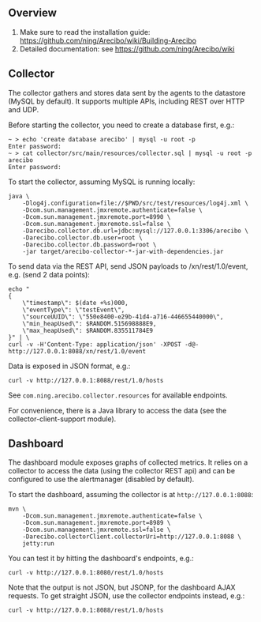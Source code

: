 Overview
--------

1. Make sure to read the installation guide: https://github.com/ning/Arecibo/wiki/Building-Arecibo
2. Detailed documentation: see https://github.com/ning/Arecibo/wiki


Collector
---------

The collector gathers and stores data sent by the agents to the datastore (MySQL by default). It supports multiple APIs, including REST over HTTP and UDP.

Before starting the collector, you need to create a database first, e.g.:

    ~ > echo 'create database arecibo' | mysql -u root -p
    Enter password:
    ~ > cat collector/src/main/resources/collector.sql | mysql -u root -p arecibo
    Enter password:


To start the collector, assuming MySQL is running locally:

    java \
        -Dlog4j.configuration=file://$PWD/src/test/resources/log4j.xml \
        -Dcom.sun.management.jmxremote.authenticate=false \
        -Dcom.sun.management.jmxremote.port=8990 \
        -Dcom.sun.management.jmxremote.ssl=false \
        -Darecibo.collector.db.url=jdbc:mysql://127.0.0.1:3306/arecibo \
        -Darecibo.collector.db.user=root \
        -Darecibo.collector.db.password=root \
        -jar target/arecibo-collector-*-jar-with-dependencies.jar


To send data via the REST API, send JSON payloads to /xn/rest/1.0/event, e.g. (send 2 data points):

    echo "
    {
        \"timestamp\": $(date +%s)000,
        \"eventType\": \"testEvent\",
        \"sourceUUID\": \"550e8400-e29b-41d4-a716-446655440000\",
        \"min_heapUsed\": $RANDOM.515698888E9,
        \"max_heapUsed\": $RANDOM.835511784E9
    }" | \
    curl -v -H'Content-Type: application/json' -XPOST -d@- http://127.0.0.1:8088/xn/rest/1.0/event


Data is exposed in JSON format, e.g.:

    curl -v http://127.0.0.1:8088/rest/1.0/hosts

See `com.ning.arecibo.collector.resources` for available endpoints.

For convenience, there is a Java library to access the data (see the collector-client-support module).

Dashboard
---------

The dashboard module exposes graphs of collected metrics. It relies on a collector to access the data (using the collector REST api) and can be configured to use the alertmanager (disabled by default).

To start the dashboard, assuming the collector is at `http://127.0.0.1:8088`:

    mvn \
        -Dcom.sun.management.jmxremote.authenticate=false \
        -Dcom.sun.management.jmxremote.port=8989 \
        -Dcom.sun.management.jmxremote.ssl=false \
        -Darecibo.collectorClient.collectorUri=http://127.0.0.1:8088 \
        jetty:run

You can test it by hitting the dashboard's endpoints, e.g.:

    curl -v http://127.0.0.1:8080/rest/1.0/hosts

Note that the output is not JSON, but JSONP, for the dashboard AJAX requests. To get straight JSON, use the collector endpoints instead, e.g.:

    curl -v http://127.0.0.1:8088/rest/1.0/hosts
